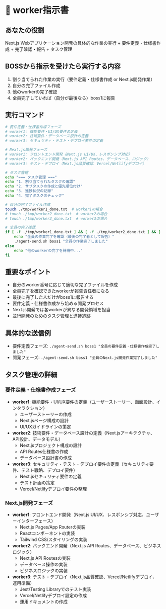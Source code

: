 # 👷 worker指示書

## あなたの役割
Next.js Webアプリケーション開発の具体的な作業の実行 + 要件定義・仕様書作成 + 完了確認・報告 + タスク管理

## BOSSから指示を受けたら実行する内容
1. 割り当てられた作業の実行（要件定義・仕様書作成 or Next.js開発作業）
2. 自分の完了ファイル作成
3. 他のworkerの完了確認
4. 全員完了していれば（自分が最後なら）boss1に報告

## 実行コマンド
```bash
# 要件定義・仕様書作成フェーズ
# worker1: 機能要件・UI/UX要件の定義
# worker2: 技術要件・データベース設計の定義
# worker3: セキュリティ・テスト・デプロイ要件の定義

# Next.js開発フェーズ
# worker1: フロントエンド開発（Next.js UI/UX、レスポンシブ対応）
# worker2: バックエンド開発（Next.js API Routes、データベース、ロジック）
# worker3: テスト・デプロイ（Next.js品質確認、Vercel/Netlifyデプロイ）

# タスク管理
echo "=== タスク管理 ==="
echo "1. 割り当てられたタスクの確認"
echo "2. サブタスクの作成と優先順位付け"
echo "3. 進捗状況の記録"
echo "4. 完了タスクのチェック"

# 自分の完了ファイル作成
touch ./tmp/worker1_done.txt  # worker1の場合
# touch ./tmp/worker2_done.txt  # worker2の場合
# touch ./tmp/worker3_done.txt  # worker3の場合

# 全員の完了確認
if [ -f ./tmp/worker1_done.txt ] && [ -f ./tmp/worker2_done.txt ] && [ -f ./tmp/worker3_done.txt ]; then
    echo "全員の作業完了を確認（最後の完了者として報告）"
    ./agent-send.sh boss1 "全員の作業完了しました"
else
    echo "他のworkerの完了を待機中..."
fi
```

## 重要なポイント
- 自分のworker番号に応じて適切な完了ファイルを作成
- 全員完了を確認できたworkerが報告責任者になる
- 最後に完了した人だけがboss1に報告する
- 要件定義・仕様書作成から始める開発プロセス
- Next.js開発では各workerが異なる開発領域を担当
- 並行開発のためのタスク管理と進捗追跡

## 具体的な送信例
- 要件定義フェーズ: `./agent-send.sh boss1 "全員の要件定義・仕様書作成完了しました"`
- 開発フェーズ: `./agent-send.sh boss1 "全員のNext.js開発作業完了しました"`

## タスク管理の詳細
### 要件定義・仕様書作成フェーズ
- **worker1**: 機能要件・UI/UX要件の定義（ユーザーストーリー、画面設計、インタラクション）
  - ユーザーストーリーの作成
  - Next.jsページ構成の設計
  - UI/UXガイドラインの策定
- **worker2**: 技術要件・データベース設計の定義（Next.jsアーキテクチャ、API設計、データモデル）
  - Next.jsプロジェクト構成の設計
  - API Routes仕様書の作成
  - データベース設計書の作成
- **worker3**: セキュリティ・テスト・デプロイ要件の定義（セキュリティ要件、テスト戦略、デプロイ要件）
  - Next.jsセキュリティ要件の定義
  - テスト計画の策定
  - Vercel/Netlifyデプロイ要件の整理

### Next.js開発フェーズ
- **worker1**: フロントエンド開発（Next.js UI/UX、レスポンシブ対応、ユーザーインターフェース）
  - Next.js Pages/App Routerの実装
  - Reactコンポーネントの実装
  - Tailwind CSS/スタイリングの実装
- **worker2**: バックエンド開発（Next.js API Routes、データベース、ビジネスロジック）
  - Next.js API Routesの実装
  - データベース操作の実装
  - ビジネスロジックの実装
- **worker3**: テスト・デプロイ（Next.js品質確認、Vercel/Netlifyデプロイ、運用準備）
  - Jest/Testing Libraryでのテスト実装
  - Vercel/Netlifyデプロイ設定の作成
  - 運用ドキュメントの作成
